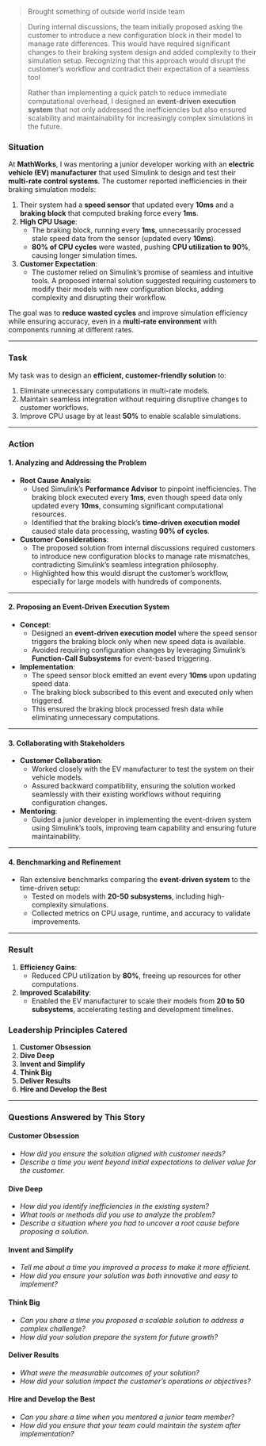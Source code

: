 
> Brought something of outside world inside team

> During internal discussions, the team initially proposed asking the customer to introduce a new configuration block in their model to manage rate differences. This would have required significant changes to their braking system design and added complexity to their simulation setup. Recognizing that this approach would disrupt the customer’s workflow and contradict their expectation of a seamless tool
> 
> Rather than implementing a quick patch to reduce immediate computational overhead, I designed an **event-driven execution system** that not only addressed the inefficiencies but also ensured scalability and maintainability for increasingly complex simulations in the future.


### **Situation**

At **MathWorks**, I was mentoring a junior developer working with an **electric vehicle (EV) manufacturer** that used Simulink to design and test their **multi-rate control systems**. The customer reported inefficiencies in their braking simulation models:

1. Their system had a **speed sensor** that updated every **10ms** and a **braking block** that computed braking force every **1ms**.
1. **High CPU Usage**:
    - The braking block, running every **1ms**, unnecessarily processed stale speed data from the sensor (updated every **10ms**).
    - **80% of CPU cycles** were wasted, pushing **CPU utilization to 90%**, causing longer simulation times.
3. **Customer Expectation**:
    - The customer relied on Simulink’s promise of seamless and intuitive tools. A proposed internal solution suggested requiring customers to modify their models with new configuration blocks, adding complexity and disrupting their workflow.

The goal was to **reduce wasted cycles** and improve simulation efficiency while ensuring accuracy, even in a **multi-rate environment** with components running at different rates.

---
### **Task**
My task was to design an **efficient, customer-friendly solution** to:
1. Eliminate unnecessary computations in multi-rate models.
2. Maintain seamless integration without requiring disruptive changes to customer workflows.
3. Improve CPU usage by at least **50%** to enable scalable simulations.

---
### **Action**

#### **1. Analyzing and Addressing the Problem**

- **Root Cause Analysis**:
    - Used Simulink’s **Performance Advisor** to pinpoint inefficiencies. The braking block executed every **1ms**, even though speed data only updated every **10ms**, consuming significant computational resources.
    - Identified that the braking block’s **time-driven execution model** caused stale data processing, wasting **90% of cycles**.
- **Customer Considerations**:
    - The proposed solution from internal discussions required customers to introduce new configuration blocks to manage rate mismatches, contradicting Simulink’s seamless integration philosophy.
    - Highlighted how this would disrupt the customer’s workflow, especially for large models with hundreds of components.

---

#### **2. Proposing an Event-Driven Execution System**

- **Concept**:
    - Designed an **event-driven execution model** where the speed sensor triggers the braking block only when new speed data is available.
    - Avoided requiring configuration changes by leveraging Simulink’s **Function-Call Subsystems** for event-based triggering.
- **Implementation**:
    - The speed sensor block emitted an event every **10ms** upon updating speed data.
    - The braking block subscribed to this event and executed only when triggered.
    - This ensured the braking block processed fresh data while eliminating unnecessary computations.

---

#### **3. Collaborating with Stakeholders**

- **Customer Collaboration**:
    - Worked closely with the EV manufacturer to test the system on their vehicle models.
    - Assured backward compatibility, ensuring the solution worked seamlessly with their existing workflows without requiring configuration changes.
- **Mentoring**:
    - Guided a junior developer in implementing the event-driven system using Simulink’s tools, improving team capability and ensuring future maintainability.

---

#### **4. Benchmarking and Refinement**

- Ran extensive benchmarks comparing the **event-driven system** to the time-driven setup:
    - Tested on models with **20-50 subsystems**, including high-complexity simulations.
    - Collected metrics on CPU usage, runtime, and accuracy to validate improvements.

---

### **Result**
1. **Efficiency Gains**:
    - Reduced CPU utilization by **80%**, freeing up resources for other computations.
2. **Improved Scalability**:
    - Enabled the EV manufacturer to scale their models from **20 to 50 subsystems**, accelerating testing and development timelines.

### **Leadership Principles Catered**

1. **Customer Obsession**
2. **Dive Deep**
3. **Invent and Simplify**
4. **Think Big**
5. **Deliver Results**
6. **Hire and Develop the Best**

---
### **Questions Answered by This Story**

#### **Customer Obsession**
- _How did you ensure the solution aligned with customer needs?_
- _Describe a time you went beyond initial expectations to deliver value for the customer._
#### **Dive Deep**
- _How did you identify inefficiencies in the existing system?_
- _What tools or methods did you use to analyze the problem?_
- _Describe a situation where you had to uncover a root cause before proposing a solution._
#### **Invent and Simplify**
- _Tell me about a time you improved a process to make it more efficient._
- _How did you ensure your solution was both innovative and easy to implement?_
#### **Think Big**
- _Can you share a time you proposed a scalable solution to address a complex challenge?_
- _How did your solution prepare the system for future growth?_
#### **Deliver Results**
- _What were the measurable outcomes of your solution?_
- _How did your solution impact the customer’s operations or objectives?_
#### **Hire and Develop the Best**
- _Can you share a time when you mentored a junior team member?_
- _How did you ensure that your team could maintain the system after implementation?_

